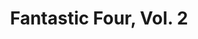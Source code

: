 ---
title: "Fantastic Four, Vol. 2"
issue: 8A
issue_nr: 8
full_title: The Ties That Bind
subtitle: ""
story_arc: ""
crossover: ""
variant: ""
publisher: Marvel Comics
creators: 
  - Brett Booth
  - Tom McWeeney
release_date: Jun 1997
release_year: 1997
genre:
  - Action
  - Adventure
  - Super-Heroes
format: Comic
pages: 32
signed_by: ""
price: 1.95
---